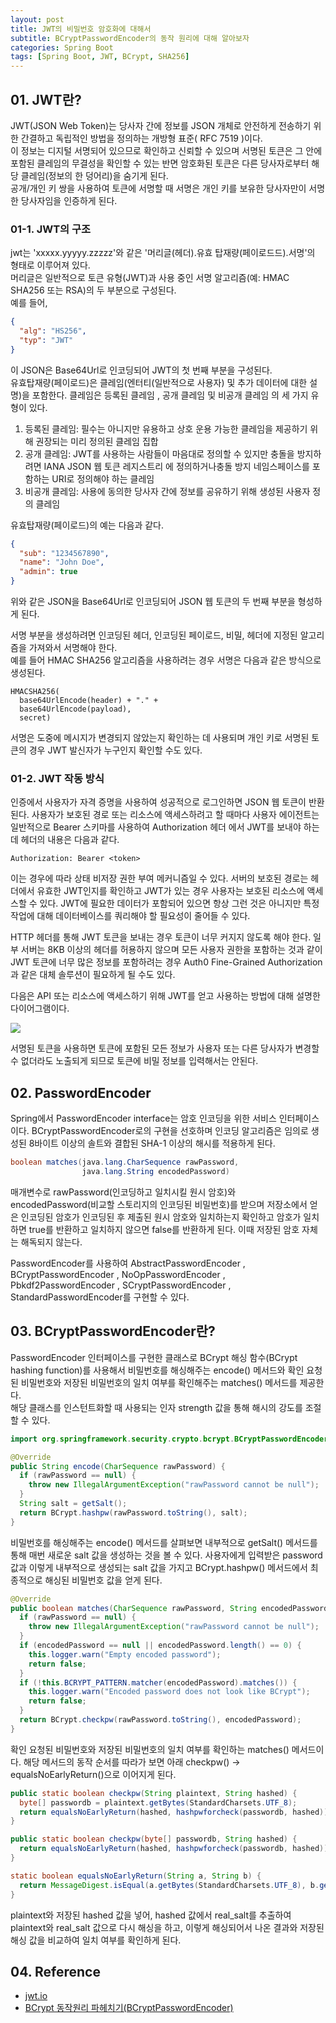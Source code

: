 ```yaml
---
layout: post
title: JWT의 비밀번호 암호화에 대해서
subtitle: BCryptPasswordEncoder의 동작 원리에 대해 알아보자
categories: Spring Boot
tags: [Spring Boot, JWT, BCrypt, SHA256]
---
```


## 01. JWT란?

JWT(JSON Web Token)는 당사자 간에 정보를 JSON 개체로 안전하게 전송하기 위한 간결하고 독립적인 방법을 정의하는 개방형 표준( RFC 7519 )이다.<br>
이 정보는 디지털 서명되어 있으므로 확인하고 신뢰할 수 있으며 서명된 토큰은 그 안에 포함된 클레임의 무결성을 확인할 수 있는 반면 암호화된 토큰은 다른 당사자로부터 해당 클레임(정보의 한 덩어리)을 숨기게 된다.<br>
공개/개인 키 쌍을 사용하여 토큰에 서명할 때 서명은 개인 키를 보유한 당사자만이 서명한 당사자임을 인증하게 된다.

### 01-1. JWT의 구조

jwt는 'xxxxx.yyyyy.zzzzz'와 같은 '머리글(헤더).유효 탑재량(페이로드드).서명'의 형태로 이루어져 있다.<br>
머리글은 일반적으로 토큰 유형(JWT)과 사용 중인 서명 알고리즘(예: HMAC SHA256 또는 RSA)의 두 부분으로 구성된다.<br>
예를 들어,

```JSON
{
  "alg": "HS256",
  "typ": "JWT"
}
```

이 JSON은 Base64Url로 인코딩되어 JWT의 첫 번째 부분을 구성된다.<br>
유효탑재량(페이로드)은 클레임(엔터티(일반적으로 사용자) 및 추가 데이터에 대한 설명)을 포함한다.
클레임은 등록된 클레임 , 공개 클레임 및 비공개 클레임 의 세 가지 유형이 있다.<br>

1. 등록된 클레임: 필수는 아니지만 유용하고 상호 운용 가능한 클레임을 제공하기 위해 권장되는 미리 정의된 클레임 집합
2. 공개 클레임: JWT를 사용하는 사람들이 마음대로 정의할 수 있지만 충돌을 방지하려면 IANA JSON 웹 토큰 레지스트리 에 정의하거나충돌 방지 네임스페이스를 포함하는 URI로 정의해야 하는 클레임
3. 비공개 클레임: 사용에 동의한 당사자 간에 정보를 공유하기 위해 생성된 사용자 정의 클레임<br>

유효탑재량(페이로드)의 예는 다음과 같다.

```JSON
{
  "sub": "1234567890",
  "name": "John Doe",
  "admin": true
}
```

위와 같은 JSON을 Base64Url로 인코딩되어 JSON 웹 토큰의 두 번째 부분을 형성하게 된다.<br>

서명 부분을 생성하려면 인코딩된 헤더, 인코딩된 페이로드, 비밀, 헤더에 지정된 알고리즘을 가져와서 서명해야 한다.<br>
예를 들어 HMAC SHA256 알고리즘을 사용하려는 경우 서명은 다음과 같은 방식으로 생성된다.

```Plain/Text
HMACSHA256(
  base64UrlEncode(header) + "." +
  base64UrlEncode(payload),
  secret)
```

서명은 도중에 메시지가 변경되지 않았는지 확인하는 데 사용되며 개인 키로 서명된 토큰의 경우 JWT 발신자가 누구인지 확인할 수도 있다.

### 01-2. JWT 작동 방식

인증에서 사용자가 자격 증명을 사용하여 성공적으로 로그인하면 JSON 웹 토큰이 반환된다. 사용자가 보호된 경로 또는 리소스에 액세스하려고 할 때마다 사용자 에이전트는 일반적으로 Bearer 스키마를 사용하여 Authorization 헤더 에서 JWT를 보내야 하는데 헤더의 내용은 다음과 같다.<br>

```Plain/Text
Authorization: Bearer <token>
```

이는 경우에 따라 상태 비저장 권한 부여 메커니즘일 수 있다. 서버의 보호된 경로는 헤더에서 유효한 JWT인지를 확인하고 JWT가 있는 경우 사용자는 보호된 리소스에 액세스할 수 있다. JWT에 필요한 데이터가 포함되어 있으면 항상 그런 것은 아니지만 특정 작업에 대해 데이터베이스를 쿼리해야 할 필요성이 줄어들 수 있다.<br>

HTTP 헤더를 통해 JWT 토큰을 보내는 경우 토큰이 너무 커지지 않도록 해야 한다. 일부 서버는 8KB 이상의 헤더를 허용하지 않으며 모든 사용자 권한을 포함하는 것과 같이 JWT 토큰에 너무 많은 정보를 포함하려는 경우 Auth0 Fine-Grained Authorization 과 같은 대체 솔루션이 필요하게 될 수도 있다.<br>

다음은 API 또는 리소스에 액세스하기 위해 JWT를 얻고 사용하는 방법에 대해 설명한 다이어그램이다.<br>

<img src="https://github.com/WoojinJeonkr/WoojinJeonkr.github.io/blob/main/assets/images/post_image/Api_Jwt.png?raw=true">

서명된 토큰을 사용하면 토큰에 포함된 모든 정보가 사용자 또는 다른 당사자가 변경할 수 없더라도 노출되게 되므로 토큰에 비밀 정보를 입력해서는 안된다.<br>

## 02. PasswordEncoder

Spring에서 PasswordEncoder interface는 암호 인코딩을 위한 서비스 인터페이스이다. BCryptPasswordEncoder로의 구현을 선호하며 인코딩 알고리즘은 임의로 생성된 8바이트 이상의 솔트와 결합된 SHA-1 이상의 해시를 적용하게 된다.<br>

```java
boolean matches(java.lang.CharSequence rawPassword,
                java.lang.String encodedPassword)
```

매개변수로 rawPassword(인코딩하고 일치시킬 원시 암호)와 encodedPassword(비교할 스토리지의 인코딩된 비밀번호)를 받으며
저장소에서 얻은 인코딩된 암호가 인코딩된 후 제출된 원시 암호와 일치하는지 확인하고 암호가 일치하면 true를 반환하고 일치하지 않으면 false를 반환하게 된다. 이때 저장된 암호 자체는 해독되지 않는다.<br>

PasswordEncoder를 사용하여 AbstractPasswordEncoder , BCryptPasswordEncoder , NoOpPasswordEncoder , Pbkdf2PasswordEncoder , SCryptPasswordEncoder , StandardPasswordEncoder를 구현할 수 있다.<br>

## 03. BCryptPasswordEncoder란?

PasswordEncoder 인터페이스를 구현한 클래스로 BCrypt 해싱 함수(BCrypt hashing function)를 사용해서 비밀번호를 해싱해주는 encode() 메서드와 확인 요청된 비밀번호와 저장된 비밀번호의 일치 여부를 확인해주는 matches() 메서드를 제공한다.<br>
해당 클래스를 인스턴트화할 때 사용되는 인자 strength 값을 통해 해시의 강도를 조절할 수 있다.<br>

```java
import org.springframework.security.crypto.bcrypt.BCryptPasswordEncoder
```

```java
@Override
public String encode(CharSequence rawPassword) {
  if (rawPassword == null) {
    throw new IllegalArgumentException("rawPassword cannot be null");
  }
  String salt = getSalt();
  return BCrypt.hashpw(rawPassword.toString(), salt);
}
```

비밀번호를 해싱해주는 encode() 메서드를 살펴보면 내부적으로 getSalt() 메서드를 통해 매번 새로운 salt 값을 생성하는 것을 볼 수 있다. 사용자에게 입력받은 password 값과 이렇게 내부적으로 생성되는 salt 값을 가지고 BCrypt.hashpw() 메서드에서 최종적으로 해싱된 비밀번호 값을 얻게 된다.

```java
@Override
public boolean matches(CharSequence rawPassword, String encodedPassword) {
  if (rawPassword == null) {
    throw new IllegalArgumentException("rawPassword cannot be null");
  }
  if (encodedPassword == null || encodedPassword.length() == 0) {
    this.logger.warn("Empty encoded password");
    return false;
  }
  if (!this.BCRYPT_PATTERN.matcher(encodedPassword).matches()) {
    this.logger.warn("Encoded password does not look like BCrypt");
    return false;
  }
  return BCrypt.checkpw(rawPassword.toString(), encodedPassword);
}
```

확인 요청된 비밀번호와 저장된 비밀번호의 일치 여부를 확인하는 matches() 메서드이다. 해당 메서드의 동작 순서를 따라가 보면 아래 checkpw() -> equalsNoEarlyReturn()으로 이어지게 된다.

```java
public static boolean checkpw(String plaintext, String hashed) {
  byte[] passwordb = plaintext.getBytes(StandardCharsets.UTF_8);
  return equalsNoEarlyReturn(hashed, hashpwforcheck(passwordb, hashed));
}

public static boolean checkpw(byte[] passwordb, String hashed) {
  return equalsNoEarlyReturn(hashed, hashpwforcheck(passwordb, hashed));
}

static boolean equalsNoEarlyReturn(String a, String b) {
  return MessageDigest.isEqual(a.getBytes(StandardCharsets.UTF_8), b.getBytes(StandardCharsets.UTF_8));
}
```

plaintext와 저장된 hashed 값을 넣어, hashed 값에서 real_salt를 추출하여 plaintext와 real_salt 값으로 다시 해싱을 하고, 이렇게 해싱되어서 나온 결과와 저장된 해싱 값을 비교하여 일치 여부를 확인하게 된다.

## 04. Reference

- [jwt.io](https://jwt.io/introduction)
- [BCrypt 동작원리 파헤치기(BCryptPasswordEncoder)](https://wildeveloperetrain.tistory.com/175)
